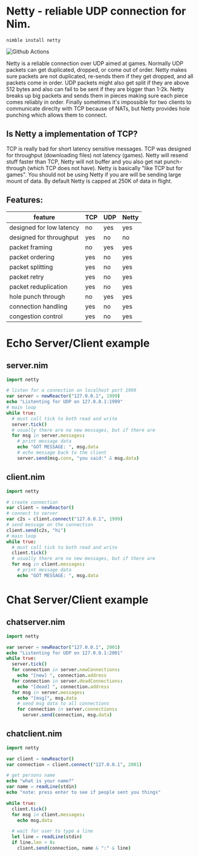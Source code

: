 # Netty - reliable UDP connection for Nim.

`nimble install netty`

![Github Actions](https://github.com/treeform/netty/workflows/Github%20Actions/badge.svg)

Netty is a reliable connection over UDP aimed at games. Normally UDP packets can get duplicated, dropped, or come out of order. Netty makes sure packets are not duplicated, re-sends them if they get dropped, and all packets come in order. UDP packets might also get split if they are above 512 bytes and also can fail to be sent if they are bigger than 1-2k. Netty breaks up big packets and sends them in pieces making sure each piece comes reliably in order. Finally sometimes it's impossible for two clients to communicate direclty with TCP because of NATs, but Netty provides hole punching which allows them to connect.

## Is Netty a implementation of TCP?

TCP is really bad for short latency sensitive messages. TCP was designed for throughput (downloading files) not latency (games). Netty will resend stuff faster than TCP, Netty will not buffer and you also get nat punch-through (which TCP does not have). Netty is basically "like TCP but for games". You should not be using Netty if you are will be sending large mount of data. By default Netty is capped at 250K of data in flight.

## Features:

| feature                   | TCP   | UDP      | Netty |
| ------------------------- | ----- | -------- | ------- |
| designed for low latency  | no    | yes      | yes     |
| designed for throughput   | yes   | no       | no      |
| packet framing            | no    | yes      | yes     |
| packet ordering           | yes   | no       | yes     |
| packet splitting          | yes   | no       | yes     |
| packet retry              | yes   | no       | yes     |
| packet reduplication      | yes   | no       | yes     |
| hole punch through        | no    | yes      | yes     |
| connection handling       | yes   | no       | yes     |
| congestion control        | yes   | no       | yes     |


# Echo Server/Client example

## server.nim

```nim
import netty

# listen for a connection on localhost port 1999
var server = newReactor("127.0.0.1", 1999)
echo "Listenting for UDP on 127.0.0.1:1999"
# main loop
while true:
  # must call tick to both read and write
  server.tick()
  # usually there are no new messages, but if there are
  for msg in server.messages:
    # print message data
    echo "GOT MESSAGE: ", msg.data
    # echo message back to the client
    server.send(msg.conn, "you said:" & msg.data)
```

## client.nim

```nim
import netty

# create connection
var client = newReactor()
# connect to server
var c2s = client.connect("127.0.0.1", 1999)
# send message on the connection
client.send(c2s, "hi")
# main loop
while true:
  # must call tick to both read and write
  client.tick()
  # usually there are no new messages, but if there are
  for msg in client.messages:
    # print message data
    echo "GOT MESSAGE: ", msg.data
```

# Chat Server/Client example

## chatserver.nim

```nim
import netty

var server = newReactor("127.0.0.1", 2001)
echo "Listenting for UDP on 127.0.0.1:2001"
while true:
  server.tick()
  for connection in server.newConnections:
    echo "[new] ", connection.address
  for connection in server.deadConnections:
    echo "[dead] ", connection.address
  for msg in server.messages:
    echo "[msg]", msg.data
    # send msg data to all connections
    for connection in server.connections:
      server.send(connection, msg.data)
```

## chatclient.nim

```nim
import netty

var client = newReactor()
var connection = client.connect("127.0.0.1", 2001)

# get persons name
echo "what is your name?"
var name = readLine(stdin)
echo "note: press enter to see if people sent you things"

while true:
  client.tick()
  for msg in client.messages:
    echo msg.data

  # wait for user to type a line
  let line = readLine(stdin)
  if line.len > 0:
    client.send(connection, name & ":" & line)
```
